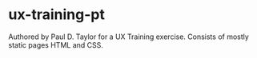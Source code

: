 ux-training-pt
============
Authored by Paul D. Taylor for a UX Training exercise. Consists of mostly static pages HTML and CSS.
